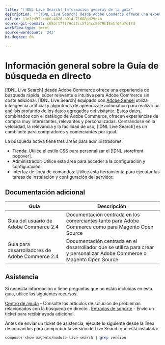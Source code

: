 ```yaml
---
title: "[!DNL Live Search] Información general de la guía"
description: '"[!DNL Live Search] desde Adobe Commerce ofrece una experiencia de búsqueda rápida, superrelevante e intuitiva".'
exl-id: 11e2ed97-ce80-4826-b914-71688dd29e4b
source-git-commit: c68bf177f79c37cc57b4cc5979b18e1fd4a7e17d
workflow-type: tm+mt
source-wordcount: '242'
ht-degree: 0%

---
```


# Información general sobre la Guía de búsqueda en directo

[!DNL Live Search] desde Adobe Commerce ofrece una experiencia de búsqueda rápida, súper relevante e intuitiva para Adobe Commerce sin coste adicional. [!DNL Live Search] equipado con [Adobe Sensei](https://www.adobe.com/sensei.html) utiliza inteligencia artificial y algoritmos de aprendizaje automático para realizar un análisis profundo de los datos agregados del visitante. Estos datos, combinados con el catálogo de Adobe Commerce, ofrecen experiencias de compra muy interesantes, relevantes y personalizadas. Centrándose en la velocidad, la relevancia y la facilidad de uso, [!DNL Live Search] es un cambiante para compradores y comerciantes por igual.

La búsqueda activa tiene tres áreas para administradores:

* Tienda: Utilice el estilo CSS para personalizar el [!DNL storefront popover].
* Administrador: Utilice esta área para acceder a la configuración y configuración.
* Interfaz de línea de comandos: Utilice esta herramienta para ejecutar las tareas de instalación y configuración del servidor.

## Documentación adicional

| Guía | Descripción |
|--- |--- |
| Guía del usuario de Adobe Commerce 2.4 | Documentación centrada en los comerciantes tanto para Adobe Commerce como para Magento Open Source |
| Guía para desarrolladores de Adobe Commerce 2.4 | Documentación centrada en el desarrollador que se utiliza para crear y personalizar Adobe Commerce o Magento Open Source |

## Asistencia

Si necesita información o tiene preguntas que no están incluidas en esta guía, utilice los siguientes recursos:

[Centro de ayuda](https://experienceleague.adobe.com/docs/commerce-knowledge-base/kb/help-center-guide/magento-help-center-user-guide.html#submit-ticket) - Consulte los artículos de solución de problemas relacionados con la búsqueda en directo .
[Entradas de soporte](https://experienceleague.adobe.com/docs/commerce-knowledge-base/kb/help-center-guide/magento-help-center-user-guide.html#submit-ticket) - Envíe un ticket para recibir ayuda adicional.

Antes de enviar un ticket de asistencia, ejecute lo siguiente desde la línea de comandos para comprobar la versión de Live Search que está instalada:

```bash
composer show magento/module-live-search | grep version
```
